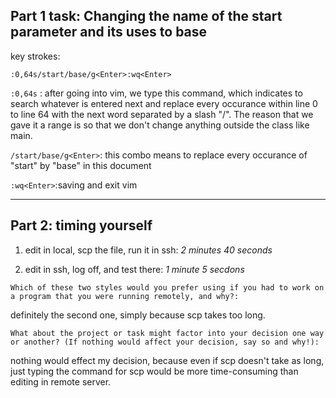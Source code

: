 ## Part 1 task: Changing the name of the start parameter and its uses to base
key strokes:

`:0,64s/start/base/g<Enter>:wq<Enter>`

`:0,64s` : after going into vim, we type this command, which indicates to search whatever is entered next and replace every occurance within line 0 to line 64 with the next word separated by a slash "/". The reason that we gave it a range is so that we don't change anything outside the class like main.

`/start/base/g<Enter>`: this combo means to replace every occurance of "start" by "base" in this document

`:wq<Enter>`:saving and exit vim
___

## Part 2: timing yourself

1. edit in local, scp the file, run it in ssh: 
_2 minutes 40 seconds_



2. edit in ssh, log off, and test there:
_1 minute 5 secdons_

`Which of these two styles would you prefer using if you had to work on a program that you were running remotely, and why?:`


definitely the second one, simply because scp takes too long.

`What about the project or task might factor into your decision one way or another? (If nothing would affect your decision, say so and why!):`

nothing would effect my decision, because even if scp doesn't take as long, just typing the command for scp would be more time-consuming than editing in remote server.

